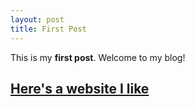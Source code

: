 ```yaml
---
layout: post
title: First Post
---
```


This is my **first post**.
Welcome to my blog!

[Here's a website I like](http://pinterest.com)
---
